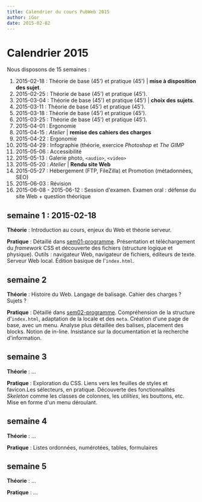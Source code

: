 ```yaml
---
title: Calendrier du cours PubWeb 2015
author: iGor
date: 2015-02-02
---
```


# Calendrier 2015

Nous disposons de 15 semaines :

   1. 2015-02-18 : Théorie de base (45') et pratique (45') | **mise à disposition des sujet**.
   2. 2015-02-25 : Théorie de base (45') et pratique (45').
   3. 2015-03-04 : Théorie de base (45') et pratique (45') | **choix des sujets**.
   4. 2015-03-11 : Théorie de base (45') et pratique (45').
   5. 2015-03-18 : Théorie de base (45') et pratique (45').
   6. 2015-03-25 : Théorie de base (45') et pratique (45').
   7. 2015-04-01 : Ergonomie
   8. 2015-04-15 : *Atelier* | **remise des cahiers des charges**
   9. 2015-04-22 : Ergonomie 
   10. 2015-04-29 : Infographie (théorie, exercice _Photoshop_ et _The GIMP_
   11. 2015-05-06 : Accessibilité
   12. 2015-05-13 : Galerie photo, `<audio>`, `<video>`
   13. 2015-05-20 : *Atelier* | **Rendu site Web**
   14. 2015-05-27 : Hébergement (FTP, FileZilla) et Promotion (métadonnées, SEO)
   15. 2015-06-03 : Révision
   16. 2015-06-08 - 2015-06-12 : Session d'examen. Examen oral : défense du site Web + question théorique

## semaine 1 : 2015-02-18

   __Théorie__ : Introduction au cours, enjeux  du Web et théorie serveur.

   __Pratique__ : Détaillé dans [sem01-programme](semaine01/sem01-programme.md). Présentation et téléchargement du _framework_ CSS et découverte des fichiers (structure logique et physique). Outils : navigateur Web, navigateur de fichiers, éditeurs de texte. Serveur Web local. Édition basique de l'`index.html`.

## semaine 2

   __Théorie__ : Histoire du Web. Langage de balisage. Cahier des charges ? Sujets ?

   __Pratique__ : Détaillé dans [sem02-programme](semaine02/sem02-programme.md). Compréhension de la structure d'`index.html`, adaptation de la locale et des `meta`. Création d'une page de base, avec un menu. Analyse plus détaillée des balises, placement des blocks. Notion de in-line. Insistance sur la documentation et la recherche d'information.

## semaine 3

   __Théorie__ : ...

   __Pratique__ : Exploration du CSS. Liens vers les feuilles de styles et favicon.Les sélecteurs, en pratique. Découverte des fonctionnalités *Skeleton*  comme les classes de colonnes, les _utilities_, les bouttons, etc. Mise en forme d'un menu déroulant.

## semaine 4
   
   __Théorie__ : ...
   
   __Pratique__ : Listes ordonnées, numérotées, tables, formulaires

## semaine 5
   
   __Théorie__ : ...
   
   __Pratique__ : ... 

